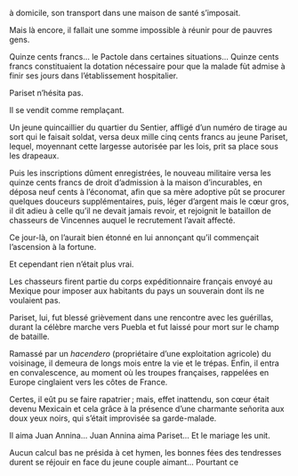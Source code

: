à domicile, son transport dans une maison de santé s’imposait.

Mais là encore, il fallait une somme impossible à réunir pour de pauvres gens.

Quinze cents francs... le Pactole dans certaines situations... Quinze cents
francs constituaient la dotation nécessaire pour que la malade fùt admise à
finir ses jours dans l’établissement hospitalier.

Pariset n’hésita pas.

Il se vendit comme remplaçant.

Un jeune quincaillier du quartier du Sentier, affligé d’un numéro de tirage
au sort qui le faisait soldat, versa deux mille cinq cents francs au jeune
Pariset, lequel, moyennant cette largesse autorisée par les lois, prit sa
place sous les drapeaux.

Puis les inscriptions dûment enregistrées, le nouveau militaire versa les
quinze cents francs de droit d’admission à la maison d’incurables, en déposa
neuf cents à l’économat, afin que sa mère adoptive pût se procurer quelques
douceurs supplémentaires, puis, léger d’argent mais le cœur gros, il dit adieu
à celle qu’il ne devait jamais revoir, et rejoignit le bataillon de chasseurs de Vincennes auquel le recrutement l’avait affecté.

Ce jour-là, on l’aurait bien étonné en lui annonçant qu’il commençait
l’ascension à la fortune.

Et cependant rien n’était plus vrai.

Les chasseurs firent partie du corps expéditionnaire français envoyé au
Mexique pour imposer aux habitants du pays un souverain dont ils ne voulaient
pas.

Pariset, lui, fut blessé grièvement dans une rencontre avec les guérillas,
durant la célèbre marche vers Puebla et fut laissé pour mort sur le champ de
bataille.

Ramassé par un _hacendero_ (propriétaire d’une exploitation agricole) du
voisinage, il demeura de longs mois entre la vie et le trépas. Enfin, il entra
en convalescence, au moment où les troupes françaises, rappelées en Europe
cinglaient vers les côtes de France.

Certes, il eût pu se faire rapatrier ; mais, effet inattendu, son cœur était
devenu Mexicain et cela grâce à la présence d’une charmante señorita aux doux
yeux noirs, qui s’était improvisée sa garde-malade.

Il aima Juan Annina... Juan Annina aima Pariset... Et le mariage les unit.

Aucun calcul bas ne présida à cet hymen, les bonnes fées des tendresses durent
se réjouir en face du jeune couple aimant... Pourtant ce
